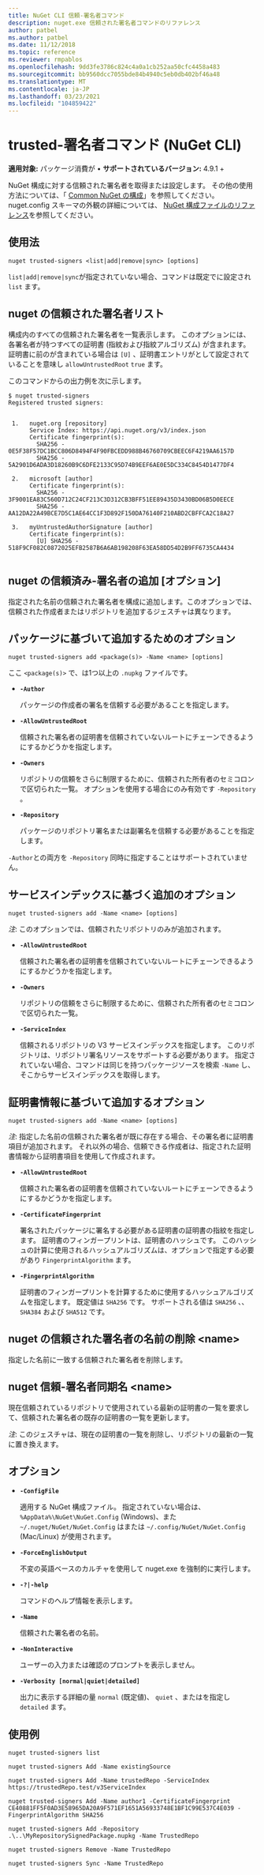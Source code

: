 ```yaml
---
title: NuGet CLI 信頼-署名者コマンド
description: nuget.exe 信頼された署名者コマンドのリファレンス
author: patbel
ms.author: patbel
ms.date: 11/12/2018
ms.topic: reference
ms.reviewer: rmpablos
ms.openlocfilehash: 9dd3fe3786c824c4a0a1cb252aa50cfc4458a483
ms.sourcegitcommit: bb9560dcc7055bde84b4940c5eb0db402bf46a48
ms.translationtype: MT
ms.contentlocale: ja-JP
ms.lasthandoff: 03/23/2021
ms.locfileid: "104859422"
---
```

# <a name="trusted-signers-command-nuget-cli"></a>trusted-署名者コマンド (NuGet CLI)

**適用対象:** パッケージ消費が &bullet; **サポートされているバージョン:** 4.9.1 +

NuGet 構成に対する信頼された署名者を取得または設定します。 その他の使用方法については、「 [Common NuGet の構成](../../consume-packages/configuring-nuget-behavior.md)」を参照してください。 nuget.config スキーマの外観の詳細については、 [NuGet 構成ファイルのリファレンス](../nuget-config-file.md)を参照してください。

## <a name="usage"></a>使用法

```cli
nuget trusted-signers <list|add|remove|sync> [options]
```

`list|add|remove|sync`が指定されていない場合、コマンドは既定でに設定され `list` ます。

## <a name="nuget-trusted-signers-list"></a>nuget の信頼された署名者リスト

構成内のすべての信頼された署名者を一覧表示します。 このオプションには、各署名者が持つすべての証明書 (指紋および指紋アルゴリズム) が含まれます。 証明書に前のが含まれている場合は `[U]` 、証明書エントリがとして設定されていることを意味し `allowUntrustedRoot` `true` ます。

このコマンドからの出力例を次に示します。

```cli
$ nuget trusted-signers
Registered trusted signers:


 1.   nuget.org [repository]
      Service Index: https://api.nuget.org/v3/index.json
      Certificate fingerprint(s):
        SHA256 - 0E5F38F57DC1BCC806D8494F4F90FBCEDD988B46760709CBEEC6F4219AA6157D
        SHA256 - 5A2901D6ADA3D18260B9C6DFE2133C95D74B9EEF6AE0E5DC334C8454D1477DF4

 2.   microsoft [author]
      Certificate fingerprint(s):
        SHA256 - 3F9001EA83C560D712C24CF213C3D312CB3BFF51EE89435D3430BD06B5D0EECE
        SHA256 - AA12DA22A49BCE7D5C1AE64CC1F3D892F150DA76140F210ABD2CBFFCA2C18A27

 3.   myUntrustedAuthorSignature [author]
      Certificate fingerprint(s):
        [U] SHA256 - 518F9CF082C0872025EFB2587B6A6AB198208F63EA58DD54D2B9FF6735CA4434
        
```

## <a name="nuget-trusted-signers-add-options"></a>nuget の信頼済み-署名者の追加 [オプション]

指定された名前の信頼された署名者を構成に追加します。このオプションでは、信頼された作成者またはリポジトリを追加するジェスチャは異なります。

## <a name="options-for-add-based-on-a-package"></a>パッケージに基づいて追加するためのオプション

```cli
nuget trusted-signers add <package(s)> -Name <name> [options]
```

ここ `<package(s)>` で、は1つ以上の `.nupkg` ファイルです。

- **`-Author`**

  パッケージの作成者の署名を信頼する必要があることを指定します。

- **`-AllowUntrustedRoot`**

  信頼された署名者の証明書を信頼されていないルートにチェーンできるようにするかどうかを指定します。

- **`-Owners`**

  リポジトリの信頼をさらに制限するために、信頼された所有者のセミコロンで区切られた一覧。 オプションを使用する場合にのみ有効です `-Repository` 。

- **`-Repository`**

  パッケージのリポジトリ署名または副署名を信頼する必要があることを指定します。

`-Author`との両方を `-Repository` 同時に指定することはサポートされていません。

## <a name="options-for-add-based-on-a-service-index"></a>サービスインデックスに基づく追加のオプション

```cli
nuget trusted-signers add -Name <name> [options]
```

_注_: このオプションでは、信頼されたリポジトリのみが追加されます。 

- **`-AllowUntrustedRoot`**

  信頼された署名者の証明書を信頼されていないルートにチェーンできるようにするかどうかを指定します。

- **`-Owners`**

  リポジトリの信頼をさらに制限するために、信頼された所有者のセミコロンで区切られた一覧。

- **`-ServiceIndex`**

  信頼されるリポジトリの V3 サービスインデックスを指定します。 このリポジトリは、リポジトリ署名リソースをサポートする必要があります。 指定されていない場合、コマンドは同じを持つパッケージソースを検索 `-Name` し、そこからサービスインデックスを取得します。

## <a name="options-for-add-based-on-the-certificate-information"></a>証明書情報に基づいて追加するオプション

```cli
nuget trusted-signers add -Name <name> [options]
```

_注_: 指定した名前の信頼された署名者が既に存在する場合、その署名者に証明書項目が追加されます。 それ以外の場合、信頼できる作成者は、指定された証明書情報から証明書項目を使用して作成されます。


- **`-AllowUntrustedRoot`**

  信頼された署名者の証明書を信頼されていないルートにチェーンできるようにするかどうかを指定します。

- **`-CertificateFingerprint`**

  署名されたパッケージに署名する必要がある証明書の証明書の指紋を指定します。 証明書のフィンガープリントは、証明書のハッシュです。 このハッシュの計算に使用されるハッシュアルゴリズムは、オプションで指定する必要があり `FingerprintAlgorithm` ます。

- **`-FingerprintAlgorithm`**

  証明書のフィンガープリントを計算するために使用するハッシュアルゴリズムを指定します。 既定値は `SHA256` です。 サポートされる値は `SHA256` 、、 `SHA384` および `SHA512` です。

## <a name="nuget-trusted-signers-remove--name-name"></a>nuget の信頼された署名者の名前の削除 \<name\>

指定した名前に一致する信頼された署名者を削除します。

## <a name="nuget-trusted-signers-sync--name-name"></a>nuget 信頼-署名者同期名 \<name\>

現在信頼されているリポジトリで使用されている最新の証明書の一覧を要求して、信頼された署名者の既存の証明書の一覧を更新します。

_注_: このジェスチャは、現在の証明書の一覧を削除し、リポジトリの最新の一覧に置き換えます。

## <a name="options"></a>オプション

- **`-ConfigFile`**

  適用する NuGet 構成ファイル。 指定されていない場合は、 `%AppData%\NuGet\NuGet.Config` (Windows)、また `~/.nuget/NuGet/NuGet.Config` はまたは `~/.config/NuGet/NuGet.Config` (Mac/Linux) が使用されます。

- **`-ForceEnglishOutput`**

  不変の英語ベースのカルチャを使用して nuget.exe を強制的に実行します。

- **`-?|-help`**

  コマンドのヘルプ情報を表示します。

- **`-Name`**

  信頼された署名者の名前。

- **`-NonInteractive`**

  ユーザーの入力または確認のプロンプトを表示しません。

- **`-Verbosity [normal|quiet|detailed]`**

  出力に表示する詳細の量 `normal` (既定値)、 `quiet` 、またはを指定し `detailed` ます。


## <a name="examples"></a>使用例

```cli
nuget trusted-signers list

nuget trusted-signers Add -Name existingSource

nuget trusted-signers Add -Name trustedRepo -ServiceIndex https://trustedRepo.test/v3ServiceIndex

nuget trusted-signers Add -Name author1 -CertificateFingerprint CE40881FF5F0AD3E58965DA20A9F571EF1651A56933748E1BF1C99E537C4E039 -FingerprintAlgorithm SHA256

nuget trusted-signers Add -Repository .\..\MyRepositorySignedPackage.nupkg -Name TrustedRepo

nuget trusted-signers Remove -Name TrustedRepo

nuget trusted-signers Sync -Name TrustedRepo
```
